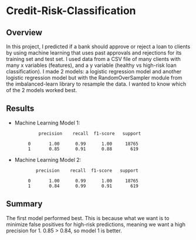 # Credit-Risk-Classification

## Overview

In this project, I predicted if a bank should approve or reject a loan to clients by using machine learning that uses past approvals and rejections for its training set and test set. I used data from a CSV file of many clients with many x variables (features), and a y variable (healthy vs high-risk loan classification). I made 2 models: a logistic regression model and another logistic regression model but with the RandomOverSampler module from the imbalanced-learn library to resample the data. I wanted to know which of the 2 models worked best.


## Results

* Machine Learning Model 1:

               precision    recall  f1-score   support

           0       1.00      0.99      1.00     18765
           1       0.85      0.91      0.88       619

* Machine Learning Model 2:

              precision    recall  f1-score   support

           0       1.00      0.99      1.00     18765
           1       0.84      0.99      0.91       619

## Summary

The first model performed best. This is because what we want is to minimize false positives for high-risk predictions, meaning we want a high precision for 1. 0.85 > 0.84, so model 1 is better. 
